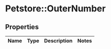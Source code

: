 # Petstore::OuterNumber

## Properties
Name | Type | Description | Notes
------------ | ------------- | ------------- | -------------


